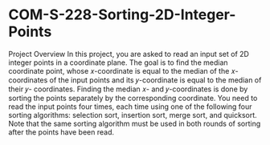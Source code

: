 # COM-S-228-Sorting-2D-Integer-Points
Project Overview
In this project, you are asked to read an input set of 2D integer points in a coordinate plane.
The goal is to find the median coordinate point, whose 𝑥-coordinate is equal to the median of
the 𝑥-coordinates of the input points and its 𝑦-coordinate is equal to the median of their 𝑦-
coordinates. Finding the median 𝑥- and 𝑦-coordinates is done by sorting the points separately
by the corresponding coordinate.
You need to read the input points four times, each time using one of the following four sorting
algorithms: selection sort, insertion sort, merge sort, and quicksort. Note that the same sorting
algorithm must be used in both rounds of sorting after the points have been read.
